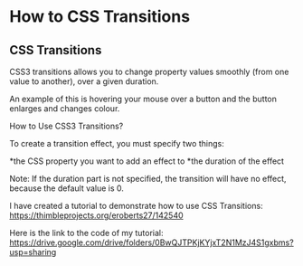 # How to CSS Transitions

## CSS Transitions

CSS3 transitions allows you to change property values smoothly (from one value to another), over a given duration.

An example of this is hovering your mouse over a button and the button enlarges and changes colour.

How to Use CSS3 Transitions?

To create a transition effect, you must specify two things:

*the CSS property you want to add an effect to 
*the duration of the effect

Note: If the duration part is not specified, the transition will have no effect, because the default value is 0.

I have created a tutorial to demonstrate how to use CSS Transitions: https://thimbleprojects.org/eroberts27/142540

Here is the link to the code of my tutorial: https://drive.google.com/drive/folders/0BwQJTPKjKYjxT2N1MzJ4S1gxbms?usp=sharing


